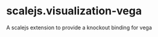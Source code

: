 scalejs.visualization-vega
==========================

A scalejs extension to provide a knockout binding for vega
